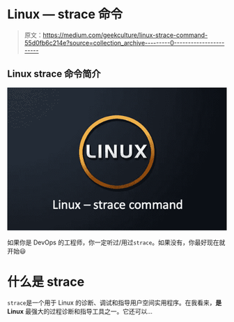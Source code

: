 # Linux — strace 命令

> 原文：<https://medium.com/geekculture/linux-strace-command-55d0fb6c214e?source=collection_archive---------0----------------------->

## Linux strace 命令简介

![](img/2ff2c5b244d5351638ce903a237d565d.png)

如果你是 DevOps 的工程师，你一定听过/用过`strace`。如果没有，你最好现在就开始😃

# 什么是 strace

`strace`是一个用于 Linux 的诊断、调试和指导用户空间实用程序。在我看来，**是 Linux** 最强大的过程诊断和指导工具之一。它还可以…